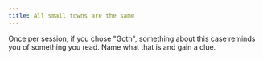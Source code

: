 ```yaml
---
title: All small towns are the same
---
```


Once per session, if you chose "Goth", something about this case reminds you of something you read. Name what that is and gain a clue.
